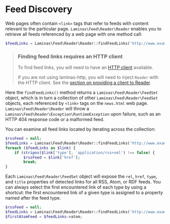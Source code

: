 # Feed Discovery

Web pages often contain `<link>` tags that refer to feeds with content relevant
to the particular page. `Laminas\Feed\Reader\Reader` enables you to retrieve all
feeds referenced by a web page with one method call:

```php
$feedLinks = Laminas\Feed\Reader\Reader::findFeedLinks('http://www.example.com/news.html');
```

<!-- markdownlint-disable-next-line heading-increment -->
> ### Finding feed links requires an HTTP client
>
> To find feed links, you will need to have an [HTTP client](http-clients.md)
> available.
>
> If you are not using laminas-http, you will need to inject `Reader` with the HTTP
> client. See the [section on providing a client to Reader](http-clients.md#providing-a-client-to-reader).

Here the `findFeedLinks()` method returns a `Laminas\Feed\Reader\FeedSet` object,
which is in turn a collection of other `Laminas\Feed\Reader\FeedSet` objects, each
referenced by `<link>` tags on the `news.html` web page.
`Laminas\Feed\Reader\Reader` will throw a
`Laminas\Feed\Reader\Exception\RuntimeException` upon failure, such as an HTTP
404 response code or a malformed feed.

You can examine all feed links located by iterating across the collection:

```php
$rssFeed = null;
$feedLinks = Laminas\Feed\Reader\Reader::findFeedLinks('http://www.example.com/news.html');
foreach ($feedLinks as $link) {
    if (stripos($link['type'], 'application/rss+xml') !== false) {
        $rssFeed = $link['href'];
        break;
}
```

Each `Laminas\Feed\Reader\FeedSet` object will expose the `rel`, `href`, `type`,
and `title` properties of detected links for all RSS, Atom, or RDF feeds. You
can always select the first encountered link of each type by using a shortcut:
the first encountered link of a given type is assigned to a property named after
the feed type.

```php
$rssFeed = null;
$feedLinks = Laminas\Feed\Reader\Reader::findFeedLinks('http://www.example.com/news.html');
$firstAtomFeed = $feedLinks->atom;
```
